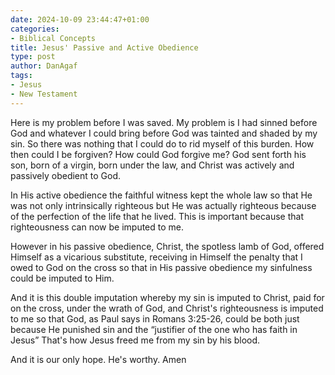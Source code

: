 ```yaml
---
date: 2024-10-09 23:44:47+01:00
categories:
- Biblical Concepts
title: Jesus' Passive and Active Obedience
type: post
author: DanAgaf
tags:
- Jesus
- New Testament
---
```



Here is my problem before I was saved. My problem is I had sinned before God and whatever I could bring before God was tainted and shaded by my sin. So there was nothing that I could do to rid myself of this burden. How then could I be forgiven? How could God forgive me? God sent forth his son, born of a virgin, born under the law, and Christ was actively and passively obedient to God.

In His active obedience the faithful witness kept the whole law so that He was not only intrinsically righteous but He was actually righteous because of the perfection of the life that he lived. This is important because that  
righteousness can now be imputed to me.


However in his passive obedience, Christ, the spotless lamb of God, offered Himself as a vicarious substitute, receiving in Himself the penalty that I owed to God on the cross so that in His passive obedience my sinfulness could be imputed to Him.

And it is this double imputation whereby my sin is imputed to Christ, paid for on the cross, under the wrath of God, and Christ's righteousness is imputed to me so that God, as Paul says in Romans 3:25-26, could be both just because He punished sin and the “justifier of the one who has faith in Jesus” That's how Jesus freed me from my sin by his blood.



And it is our only hope. He's worthy. Amen
